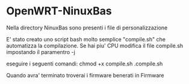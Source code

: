 # OpenWRT-NinuxBas

Nella directory NinuxBas sono presenti i file di personalizzazione

E' stato creato uno script bash molto semplice "compile.sh" che automatizza la compilazione.
Se hai piu' CPU modifica il file compile.sh impostando il paramentro -j 


eseguire i seguenti comandi:
chmod +x compile.sh
.compile.sh 

Quando avra' terminato troverai i firmware benerati in Firmware
